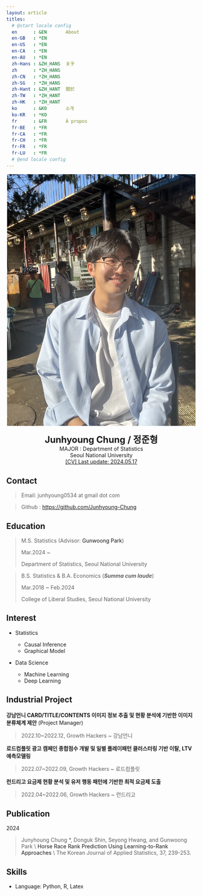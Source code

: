 ```yaml
---
layout: article
titles:
  # @start locale config
  en      : &EN       About
  en-GB   : *EN
  en-US   : *EN
  en-CA   : *EN
  en-AU   : *EN
  zh-Hans : &ZH_HANS  关于
  zh      : *ZH_HANS
  zh-CN   : *ZH_HANS
  zh-SG   : *ZH_HANS
  zh-Hant : &ZH_HANT  關於
  zh-TW   : *ZH_HANT
  zh-HK   : *ZH_HANT
  ko      : &KO       소개
  ko-KR   : *KO
  fr      : &FR       À propos
  fr-BE   : *FR
  fr-CA   : *FR
  fr-CH   : *FR
  fr-FR   : *FR
  fr-LU   : *FR
  # @end locale config
---
```

<p style="text-align: center;">
<img src="assets/images/me2.jpg" width="500">
</p>

<center>
<span style='font-size:170%;font-weight:bold'>
Junhyoung Chung / 정준형
</span>
</center>

<center>MAJOR : Department of Statistics</center>

<center>Seoul National University</center>

<div style="text-align: center">
<a href="/assets/main.pdf" class="image fit"><img src="images/marr_pic.jpg" alt="">[CV] Last update: 2024.05.17</a>
</div>

## Contact

> Email: junhyoung0534 at gmail dot com

> Github : <a href='https://github.com/Junhyoung-Chung'>https://github.com/Junhyoung-Chung</a>

## Education
> M.S. Statistics (Advisor: <a ref="https://sites.google.com/view/gwpark">Gunwoong Park</a>)
>
> Mar.2024 ~
>
> Department of Statistics, Seoul National University

> B.S. Statistics & B.A. Economics (_**Summa cum laude**_)
>
> Mar.2018 ~ Feb.2024
>
> College of Liberal Studies, Seoul National University

## Interest

* Statistics
  * Causal Inference
  * Graphical Model
  
* Data Science
  * Machine Learning
  * Deep Learning

## Industrial Project

__강남언니 CARD/TITLE/CONTENTS 이미지 정보 추출 및 현황 분석에 기반한 이미지 분류체계 제안__ (Project Manager)

> 2022.10~2022.12, Growth Hackers ~ 강남언니

__로드컴플릿 광고 캠페인 종합점수 개발 및 일별 플레이패턴 클러스터링 기반 이탈, LTV 예측모델링__

> 2022.07~2022.09, Growth Hackers ~ 로드컴플릿

__런드리고 요금제 현황 분석 및 유저 행동 패턴에 기반한 최적 요금제 도출__

> 2022.04~2022.06, Growth Hackers ~ 런드리고

## Publication

2024

> Junyhoung Chung $\ast$, Donguk Shin, Seyong Hwang, and Gunwoong Park \\
> <a ref="https://doi.org/10.5351/KJAS.2024.37.2.239">Horse Race Rank Prediction Using Learning-to-Rank Approaches</a> \\
> The Korean Journal of Applied Statistics, 37, 239-253.


## Skills

* Language: Python, R, Latex